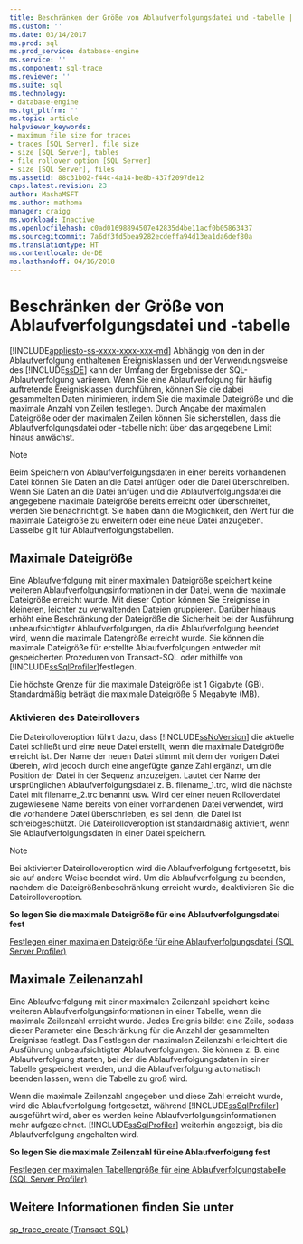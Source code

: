 ```yaml
---
title: Beschränken der Größe von Ablaufverfolgungsdatei und -tabelle | Microsoft-Dokumentation
ms.custom: ''
ms.date: 03/14/2017
ms.prod: sql
ms.prod_service: database-engine
ms.service: ''
ms.component: sql-trace
ms.reviewer: ''
ms.suite: sql
ms.technology:
- database-engine
ms.tgt_pltfrm: ''
ms.topic: article
helpviewer_keywords:
- maximum file size for traces
- traces [SQL Server], file size
- size [SQL Server], tables
- file rollover option [SQL Server]
- size [SQL Server], files
ms.assetid: 88c31b02-f44c-4a14-be8b-437f2097de12
caps.latest.revision: 23
author: MashaMSFT
ms.author: mathoma
manager: craigg
ms.workload: Inactive
ms.openlocfilehash: c0ad01698894507e42835d4be11acf0b05863437
ms.sourcegitcommit: 7a6df3fd5bea9282ecdeffa94d13ea1da6def80a
ms.translationtype: HT
ms.contentlocale: de-DE
ms.lasthandoff: 04/16/2018
---
```

# <a name="limit-trace-file-and-table-sizes"></a>Beschränken der Größe von Ablaufverfolgungsdatei und -tabelle
[!INCLUDE[appliesto-ss-xxxx-xxxx-xxx-md](../../includes/appliesto-ss-xxxx-xxxx-xxx-md.md)]
  Abhängig von den in der Ablaufverfolgung enthaltenen Ereignisklassen und der Verwendungsweise des [!INCLUDE[ssDE](../../includes/ssde-md.md)] kann der Umfang der Ergebnisse der SQL-Ablaufverfolgung variieren. Wenn Sie eine Ablaufverfolgung für häufig auftretende Ereignisklassen durchführen, können Sie die dabei gesammelten Daten minimieren, indem Sie die maximale Dateigröße und die maximale Anzahl von Zeilen festlegen. Durch Angabe der maximalen Dateigröße oder der maximalen Zeilen können Sie sicherstellen, dass die Ablaufverfolgungsdatei oder -tabelle nicht über das angegebene Limit hinaus anwächst.  
  
> [!NOTE]  
>  Beim Speichern von Ablaufverfolgungsdaten in einer bereits vorhandenen Datei können Sie Daten an die Datei anfügen oder die Datei überschreiben. Wenn Sie Daten an die Datei anfügen und die Ablaufverfolgungsdatei die angegebene maximale Dateigröße bereits erreicht oder überschreitet, werden Sie benachrichtigt. Sie haben dann die Möglichkeit, den Wert für die maximale Dateigröße zu erweitern oder eine neue Datei anzugeben. Dasselbe gilt für Ablaufverfolgungstabellen.  
  
## <a name="maximum-file-size"></a>Maximale Dateigröße  
 Eine Ablaufverfolgung mit einer maximalen Dateigröße speichert keine weiteren Ablaufverfolgungsinformationen in der Datei, wenn die maximale Dateigröße erreicht wurde. Mit dieser Option können Sie Ereignisse in kleineren, leichter zu verwaltenden Dateien gruppieren. Darüber hinaus erhöht eine Beschränkung der Dateigröße die Sicherheit bei der Ausführung unbeaufsichtigter Ablaufverfolgungen, da die Ablaufverfolgung beendet wird, wenn die maximale Datengröße erreicht wurde. Sie können die maximale Dateigröße für erstellte Ablaufverfolgungen entweder mit gespeicherten Prozeduren von Transact-SQL oder mithilfe von [!INCLUDE[ssSqlProfiler](../../includes/sssqlprofiler-md.md)]festlegen.  
  
 Die höchste Grenze für die maximale Dateigröße ist 1 Gigabyte (GB). Standardmäßig beträgt die maximale Dateigröße 5 Megabyte (MB).  
  
### <a name="enabling-file-rollover"></a>Aktivieren des Dateirollovers  
 Die Dateirolloveroption führt dazu, dass [!INCLUDE[ssNoVersion](../../includes/ssnoversion-md.md)] die aktuelle Datei schließt und eine neue Datei erstellt, wenn die maximale Dateigröße erreicht ist. Der Name der neuen Datei stimmt mit dem der vorigen Datei überein, wird jedoch durch eine angefügte ganze Zahl ergänzt, um die Position der Datei in der Sequenz anzuzeigen. Lautet der Name der ursprünglichen Ablaufverfolgungsdatei z. B. filename_1.trc, wird die nächste Datei mit filename_2.trc benannt usw. Wird der einer neuen Rolloverdatei zugewiesene Name bereits von einer vorhandenen Datei verwendet, wird die vorhandene Datei überschrieben, es sei denn, die Datei ist schreibgeschützt. Die Dateirolloveroption ist standardmäßig aktiviert, wenn Sie Ablaufverfolgungsdaten in einer Datei speichern.  
  
> [!NOTE]  
>  Bei aktivierter Dateirolloveroption wird die Ablaufverfolgung fortgesetzt, bis sie auf andere Weise beendet wird. Um die Ablaufverfolgung zu beenden, nachdem die Dateigrößenbeschränkung erreicht wurde, deaktivieren Sie die Dateirolloveroption.  
  
 **So legen Sie die maximale Dateigröße für eine Ablaufverfolgungsdatei fest**  
  
 [Festlegen einer maximalen Dateigröße für eine Ablaufverfolgungsdatei &#40;SQL Server Profiler&#41;](../../tools/sql-server-profiler/set-a-maximum-file-size-for-a-trace-file-sql-server-profiler.md)  
  
## <a name="maximum-number-of-rows"></a>Maximale Zeilenanzahl  
 Eine Ablaufverfolgung mit einer maximalen Zeilenzahl speichert keine weiteren Ablaufverfolgungsinformationen in einer Tabelle, wenn die maximale Zeilenzahl erreicht wurde. Jedes Ereignis bildet eine Zeile, sodass dieser Parameter eine Beschränkung für die Anzahl der gesammelten Ereignisse festlegt. Das Festlegen der maximalen Zeilenzahl erleichtert die Ausführung unbeaufsichtigter Ablaufverfolgungen. Sie können z. B. eine Ablaufverfolgung starten, bei der die Ablaufverfolgungsdaten in einer Tabelle gespeichert werden, und die Ablaufverfolgung automatisch beenden lassen, wenn die Tabelle zu groß wird.  
  
 Wenn die maximale Zeilenzahl angegeben und diese Zahl erreicht wurde, wird die Ablaufverfolgung fortgesetzt, während [!INCLUDE[ssSqlProfiler](../../includes/sssqlprofiler-md.md)] ausgeführt wird, aber es werden keine Ablaufverfolgungsinformationen mehr aufgezeichnet. [!INCLUDE[ssSqlProfiler](../../includes/sssqlprofiler-md.md)] weiterhin angezeigt, bis die Ablaufverfolgung angehalten wird.  
  
 **So legen Sie die maximale Zeilenzahl für eine Ablaufverfolgung fest**  
  
 [Festlegen der maximalen Tabellengröße für eine Ablaufverfolgungstabelle &#40;SQL Server Profiler&#41;](../../tools/sql-server-profiler/set-a-maximum-table-size-for-a-trace-table-sql-server-profiler.md)  
  
## <a name="see-also"></a>Weitere Informationen finden Sie unter  
 [sp_trace_create &#40;Transact-SQL&#41;](../../relational-databases/system-stored-procedures/sp-trace-create-transact-sql.md)  
  
  
